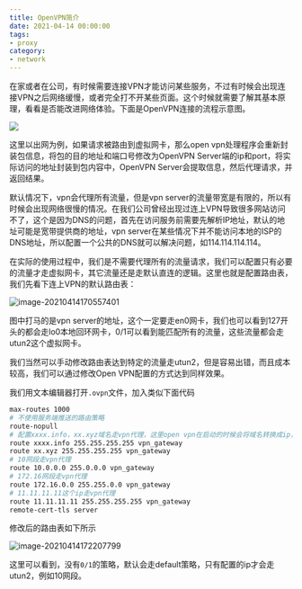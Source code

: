 ```yaml
---
title: OpenVPN简介
date: 2021-04-14 00:00:00
tags: 
- proxy
category: 
- network
---
```


在家或者在公司，有时候需要连接VPN才能访问某些服务，不过有时候会出现连接VPN之后网络缓慢，或者完全打不开某些页面。这个时候就需要了解其基本原理，看看是否能改进网络体验。下面是OpenVPN连接的流程示意图。



![](https://blog.abely.store/blog/20210414162751.svg)

<!--more-->

这里以出网为例，如果请求被路由到虚拟网卡，那么open vpn处理程序会重新封装包信息，将包的目的地址和端口号修改为OpenVPN Server端的ip和port，将实际访问的地址封装到包内容中，OpenVPN Server会提取信息，然后代理请求，并返回结果。

默认情况下，vpn会代理所有流量，但是vpn server的流量带宽是有限的，所以有时候会出现网络很慢的情况。在我们公司曾经出现过连上VPN导致很多网站访问不了，这个是因为DNS的问题，首先在访问服务前需要先解析IP地址，默认的地址可能是宽带提供商的地址，vpn server在某些情况下并不能访问本地的ISP的DNS地址，所以配置一个公共的DNS就可以解决问题，如114.114.114.114。

在实际的使用过程中，我们是不需要代理所有的流量请求，我们可以配置只有必要的流量才走虚拟网卡，其它流量还是走默认直连的逻辑。这里也就是配置路由表，我们先看下连上VPN的默认路由表：

![image-20210414170557401](https://blog.abely.store/image-20210414170557401.png)

图中打马的是vpn server的地址，这个一定要走en0网卡，我们也可以看到127开头的都会走lo0本地回环网卡，0/1可以看到能匹配所有的流量，这些流量都会走utun2这个虚拟网卡。

我们当然可以手动修改路由表达到特定的流量走utun2，但是容易出错，而且成本较高，我们可以通过修改Open VPN配置的方式达到同样效果。

我们用文本编辑器打开`.ovpn`文件，加入类似下面代码

```bash
max-routes 1000
# 不使用服务端推送的路由策略
route-nopull
# 配置xxxx.info，xx.xyz域名走vpn代理，这里open vpn在启动的时候会将域名转换成ip，然后写入路由表
route xxxx.info 255.255.255.255 vpn_gateway
route xx.xyz 255.255.255.255 vpn_gateway
# 10网段走vpn代理
route 10.0.0.0 255.0.0.0 vpn_gateway
# 172.16网段走vpn代理
route 172.16.0.0 255.255.0.0 vpn_gateway
# 11.11.11.11这个ip走vpn代理
route 11.11.11.11 255.255.255.255 vpn_gateway
remote-cert-tls server
```

修改后的路由表如下所示

![image-20210414172207799](https://blog.abely.store/image-20210414172207799.png)

这里可以看到，没有`0/1`的策略，默认会走default策略，只有配置的ip才会走utun2，例如10网段。

